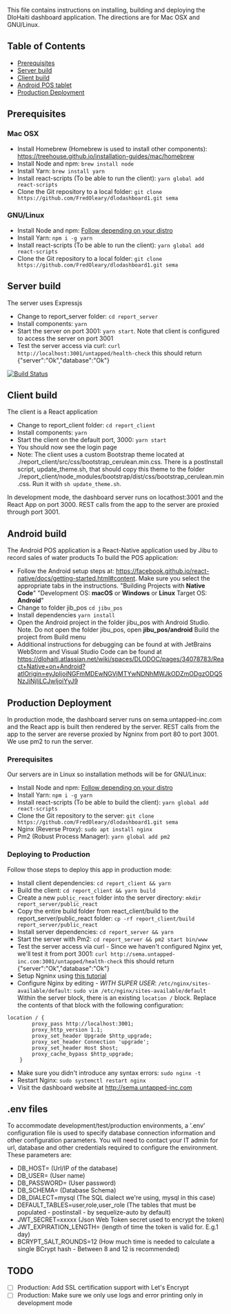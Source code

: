This file contains instructions on installing, building and deploying the DloHaiti dashboard application. The directions are for Mac OSX and GNU/Linux.

## Table of Contents
- [Prerequisites](#prerequisites)
- [Server build](#server-build)
- [Client build](#client-build)
- [Android POS tablet](#android-build)
- [Production Deployment](#production-deployment)


## Prerequisites
### Mac OSX
* Install Homebrew (Homebrew is used to install other components):
https://treehouse.github.io/installation-guides/mac/homebrew
* Install Node and npm: `brew install node`
* Install Yarn: `brew install yarn`
* Install react-scripts (To be able to run the client): `yarn global add react-scripts`
* Clone the Git repository to a local folder: `git clone https://github.com/FredOleary/dlodashboard1.git sema`

### GNU/Linux
* Install Node and npm: [Follow depending on your distro](https://nodejs.org/en/download/package-manager/)
* Install Yarn: `npm i -g yarn`
* Install react-scripts (To be able to run the client): `yarn global add react-scripts`
* Clone the Git repository to a local folder: `git clone https://github.com/FredOleary/dlodashboard1.git sema`

## Server build
The server uses Expressjs
* Change to report_server folder: `cd report_server`
* Install components: `yarn`
* Start the server on port 3001: `yarn start`. Note that client is configured to access the server on port 3001
* Test the server access via curl: `curl http://localhost:3001/untapped/health-check` this should return {"server":"Ok","database":"Ok"}

[![Build Status](https://travis-ci.org/untapped-inc/sema-core.svg?branch=master)](https://travis-ci.org/untapped-inc/sema-core)

## Client build
The client is a React application
* Change to report_client folder: `cd report_client`
* Install components: `yarn`
* Start the client on the default port, 3000: `yarn start`
* You should now see the login page
* Note: The client uses a custom Bootstrap theme located at ./report_client/src/css/bootstrap_cerulean.min.css. There is a postInstall script, update_theme.sh, that should copy this theme to the folder ./report_client/node_modules/bootstrap/dist/css/bootstrap_cerulean.min.css. Run it with `sh update_theme.sh`.

In development mode, the dashboard server runs on locathost:3001 and the React App on port 3000. REST calls from the app to the server are proxied through port 3001.

## Android build
The Android POS application is a React-Native application used by Jibu to record sales of water products
To build the POS application:
* Follow the Android setup steps at: https://facebook.github.io/react-native/docs/getting-started.html#content. Make sure you select the appropriate tabs in the instructions. 
"Building Projects with **Native Code**"
"Development OS: **macOS** or **Windows** or **Linux** Target OS:  **Android**"
* Change to folder jib_pos `cd jibu_pos`
* Install dependencies `yarn install`
* Open the Android project in the folder jibu_pos with Android Studio. Note. Do not open the folder jibu_pos, open **jibu_pos/android**
Build the project from Build menu
* Additional instructions for debugging can be found at with JetBrains WebStorm and Visual Studio Code can be found at https://dlohaiti.atlassian.net/wiki/spaces/DLODOC/pages/34078783/React+Native+on+Android?atlOrigin=eyJpIjoiNGFmMDEwNGVjMTYwNDNhMWJkODZmODgzODQ5NzJiNjIiLCJwIjoiYyJ9



## Production Deployment
In production mode, the dashboard server runs on sema.untapped-inc.com and the React app is built then rendered by the server. REST calls from the app to the server are reverse proxied by Ngninx from port 80 to port 3001. We use pm2 to run the server.

### Prerequisites

Our servers are in Linux so installation methods will be for GNU/Linux:

* Install Node and npm: [Follow depending on your distro](https://nodejs.org/en/download/package-manager/)
* Install Yarn: `npm i -g yarn`
* Install react-scripts (To be able to build the client): `yarn global add react-scripts`
* Clone the Git repository to the server: `git clone https://github.com/FredOleary/dlodashboard1.git sema`
* Nginx (Reverse Proxy): `sudo apt install nginx`
* Pm2 (Robust Process Manager): `yarn global add pm2`

### Deploying to Production

Follow those steps to deploy this app in production mode:
 * Install client dependencies: `cd report_client && yarn`
 * Build the client: `cd report_client && yarn build`
 * Create a new `public_react` folder into the server directory: `mkdir report_server/public_react`
 * Copy the entire build folder from react_client/build to the report_server/public_react folder:
     `cp -rf report_client/build report_server/public_react`
* Install server dependencies: `cd report_server && yarn`
* Start the server with Pm2: `cd report_server && pm2 start bin/www`
* Test the server access via curl - Since we haven't configured Nginx yet, we'll test it from port 3001: `curl http://sema.untapped-inc.com:3001/untapped/health-check` this should return {"server":"Ok","database":"Ok"}
* Setup Ngninx using [this tutorial](https://www.digitalocean.com/community/tutorials/how-to-install-nginx-on-ubuntu-16-04)
* Configure Nginx by editing - *WITH SUPER USER*: `/etc/nginx/sites-available/default`:
    `sudo vim /etc/nginx/sites-available/default`
Within the server block, there is an existing `location /` block. Replace the contents of that block with the following configuration:
```
location / {
        proxy_pass http://localhost:3001;
        proxy_http_version 1.1;
        proxy_set_header Upgrade $http_upgrade;
        proxy_set_header Connection 'upgrade';
        proxy_set_header Host $host;
        proxy_cache_bypass $http_upgrade;
    }
```
* Make sure you didn't introduce any syntax errors: `sudo nginx -t`
* Restart Nginx: `sudo systemctl restart nginx`
* Visit the dashboard website at http://sema.untapped-inc.com

## .env files
To accommodate development/test/production environments, a '.env' configuration file is used to specify database connection information and other configuration parameters.
You will need to contact your IT admin for url, database and other credentials required to configure the environment. These parameters are:
* DB_HOST=                  (Url/IP of the database)
* DB_USER=                  (User name)
* DB_PASSWORD=              (User password)
* DB_SCHEMA=                (Database Schema)
* DB_DIALECT=mysql          (The SQL dialect we're using, mysql in this case)
* DEFAULT_TABLES=user,role,user_role  (The tables that must be populated - postinstall - by sequelize-auto by default)
* JWT_SECRET=xxxxx          (Json Web Token secret used to encrypt the token)
* JWT_EXPIRATION_LENGTH=    (length of time the token is valid for. E.g.1 day)
* BCRYPT_SALT_ROUNDS=12     (How much time is needed to calculate a single BCrypt hash - Between 8 and 12 is recommended)

## TODO
- [ ] Production: Add SSL certification support with Let's Encrypt
- [ ] Production: Make sure we only use logs and error printing only in development mode
